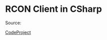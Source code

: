 # RCON Client in CSharp

Source:

[CodeProject](https://www.codeproject.com/Articles/30516/Send-RCON-command-to-Counter-Strike)